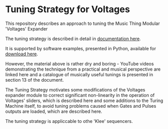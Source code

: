 # Tuning Strategy for Voltages
This repository describes an approach to tuning the Music Thing Modular 'Voltages' Expander

The tuning strategy is described in detail in [documentation here](https://github.com/m0xpd/TuningStrategyForVoltages/tree/main/Documentation).

It is supported by software examples, presented in Python, available for [download here](https://github.com/m0xpd/TuningStrategyForVoltages/tree/main/Code).

However, the material above is rather dry and boring - YouTube videos demonstrating the technique from 
a practical and musical perspective are linked here and a catalogue of musically useful tunings is 
presented in section 13 of the document.

The Tuning Strategy motivates some modifications of the Voltages expander module to correct significant 
non-linearity in the operation of Voltages' sliders, which is described here and some additions to the 
Turing Machine itself, to avoid tuning problems caused when Gates and Pulses outputs are loaded, 
which are described here.

The tuning strategy is appliccable to othe 'Klee' sequencers.
